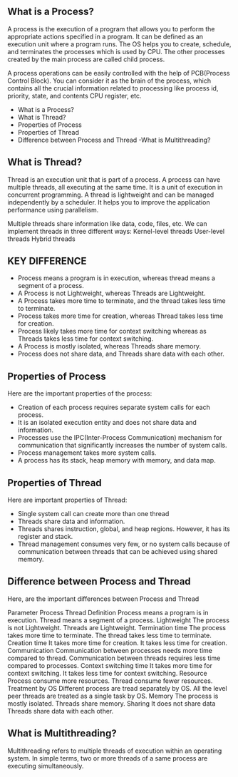 ## What is a Process?
A process is the execution of a program that allows you to perform the appropriate actions specified in a program. It can be defined as an execution unit where a program runs. The OS helps you to create, schedule, and terminates the processes which is used by CPU. The other processes created by the main process are called child process.

A process operations can be easily controlled with the help of PCB(Process Control Block). You can consider it as the brain of the process, which contains all the crucial information related to processing like process id, priority, state, and contents CPU register, etc.

- What is a Process?
- What is Thread?
- Properties of Process
- Properties of Thread
- Difference between Process and Thread
 -What is Multithreading?

## What is Thread?

Thread is an execution unit that is part of a process. A process can have multiple threads, all executing at the same time. It is a unit of execution in concurrent programming. A thread is lightweight and can be managed independently by a scheduler. It helps you to improve the application performance using parallelism.


Multiple threads share information like data, code, files, etc. We can implement threads in three different ways:
Kernel-level threads
User-level threads
Hybrid threads

## KEY DIFFERENCE
- Process means a program is in execution, whereas thread means a segment of a process.
- A Process is not Lightweight, whereas Threads are Lightweight.
- A Process takes more time to terminate, and the thread takes less time to terminate.
- Process takes more time for creation, whereas Thread takes less time for creation.
- Process likely takes more time for context switching whereas as Threads takes less time for context switching.
- A Process is mostly isolated, whereas Threads share memory.
- Process does not share data, and Threads share data with each other.

## Properties of Process
Here are the important properties of the process:

- Creation of each process requires separate system calls for each process.
- It is an isolated execution entity and does not share data and information.
- Processes use the IPC(Inter-Process Communication) mechanism for communication that significantly increases the number of system calls.
- Process management takes more system calls.
- A process has its stack, heap memory with memory, and data map.

## Properties of Thread
Here are important properties of Thread:

- Single system call can create more than one thread
- Threads share data and information.
- Threads shares instruction, global, and heap regions. However, it has its register and stack.
- Thread management consumes very few, or no system calls because of communication between threads that can be achieved using shared memory.

## Difference between Process and Thread

Here, are the important differences between Process and Thread

Parameter	Process	Thread
Definition	Process means a program is in execution.	Thread means a segment of a process.
Lightweight	The process is not Lightweight.	Threads are Lightweight.
Termination time	The process takes more time to terminate.	The thread takes less time to terminate.
Creation time	It takes more time for creation.	It takes less time for creation.
Communication	Communication between processes needs more time compared to thread.	Communication between threads requires less time compared to processes.
Context switching time	It takes more time for context switching.	It takes less time for context switching.
Resource	Process consume more resources.	Thread consume fewer resources.
Treatment by OS	Different process are tread separately by OS.	All the level peer threads are treated as a single task by OS.
Memory	The process is mostly isolated.	Threads share memory.
Sharing	It does not share data	Threads share data with each other.

## What is Multithreading?
Multithreading refers to multiple threads of execution within an operating system. In simple terms, two or more threads of a same process are executing simultaneously.